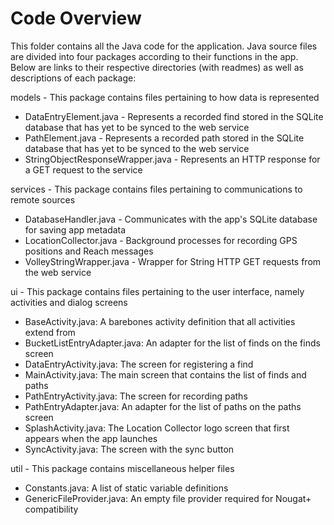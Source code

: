 # Code Overview

This folder contains all the Java code for the application. Java source files are divided into four packages according to their functions in the app. Below are links to their respective directories (with readmes) as well as descriptions of each package:

models - This package contains files pertaining to how data is represented
  - DataEntryElement.java - Represents a recorded find stored in the SQLite database that has yet to be synced to the web service
  - PathElement.java - Represents a recorded path stored in the SQLite database that has yet to be synced to the web service
  - StringObjectResponseWrapper.java - Represents an HTTP response for a GET request to the service

services - This package contains files pertaining to communications to remote sources
  - DatabaseHandler.java - Communicates with the app's SQLite database for saving app metadata
  - LocationCollector.java - Background processes for recording GPS positions and Reach messages
  - VolleyStringWrapper.java - Wrapper for String HTTP GET requests from the web service

ui - This package contains files pertaining to the user interface, namely activities and dialog screens
  - BaseActivity.java: A barebones activity definition that all activities extend from
  - BucketListEntryAdapter.java: An adapter for the list of finds on the finds screen
  - DataEntryActivity.java: The screen for registering a find
  - MainActivity.java: The main screen that contains the list of finds and paths
  - PathEntryActivity.java: The screen for recording paths
  - PathEntryAdapter.java: An adapter for the list of paths on the paths screen
  - SplashActivity.java: The Location Collector logo screen that first appears when the app launches
  - SyncActivity.java: The screen with the sync button

util - This package contains miscellaneous helper files
  - Constants.java: A list of static variable definitions
  - GenericFileProvider.java: An empty file provider required for Nougat+ compatibility
